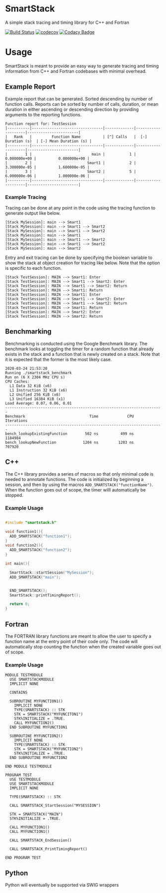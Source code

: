 # SmartStack
A simple stack tracing and timing library for C++ and Fortran

[![Build Status](https://travis-ci.com/zcobell/SmartStack.svg?branch=master)](https://travis-ci.com/zcobell/SmartStack)
[![codecov](https://codecov.io/gh/zcobell/SmartStack/branch/master/graph/badge.svg)](https://codecov.io/gh/zcobell/SmartStack)
[![Codacy Badge](https://api.codacy.com/project/badge/Grade/51020adea56f4c04876262d6ce1eb5bd)](https://www.codacy.com/manual/zachary.cobell/SmartStack?utm_source=github.com&amp;utm_medium=referral&amp;utm_content=zcobell/SmartStack&amp;utm_campaign=Badge_Grade)

# Usage
SmartStack is meant to provide an easy way to generate tracing and timing information from C++ and Fortran codebases with minimal overhead.

## Example Report
Example report that can be generated. Sorted descending by number of function calls. Reports can be sorted by number of calls, duration, or mean duration in either ascending or descending direction by providing arguments to the reporting functions. 
```
Function report for: TestSession
|----------|--------------------------------|-------------|--------------------|-----------------------|
|   Rank   |         Function Name          | [^] Calls   |  [-] Duration (s)  | [-] Mean Duration (s) |
|----------|--------------------------------|-------------|--------------------|-----------------------|
|        1 |                           main |           1 |       0.000000e+00 |          0.000000e+00 |
|        2 |                         Smart1 |           2 |       3.300000e-05 |          1.600000e-05 |
|        3 |                         Smart2 |           5 |       6.000000e-06 |          1.000000e-06 |
|----------|--------------------------------|-------------|--------------------|-----------------------|
```

### Example Tracing
Tracing can be done at any point in the code using the tracing function to generate output like below. 
```
[Stack MySession]: main --> Smart1
[Stack MySession]: main --> Smart1 --> Smart2
[Stack MySession]: main --> Smart1 --> Smart2
[Stack MySession]: main --> Smart1
[Stack MySession]: main --> Smart1 --> Smart2
[Stack MySession]: main --> Smart1 --> Smart2
[Stack MySession]: main --> Smart2
```
Entry and exit tracing can be done by specifying the boolean variable to show the stack at object creation for tracing like below. Note that the option is specific to each function.
```
[Stack TestSession]: MAIN --> Smart1: Enter
[Stack TestSession]: MAIN --> Smart1 --> Smart2: Enter
[Stack TestSession]: MAIN --> Smart1 --> Smart2: Return
[Stack TestSession]: MAIN --> Smart1: Return
[Stack TestSession]: MAIN --> Smart1: Enter
[Stack TestSession]: MAIN --> Smart1 --> Smart2: Enter
[Stack TestSession]: MAIN --> Smart1 --> Smart2: Return
[Stack TestSession]: MAIN --> Smart1: Return
[Stack TestSession]: MAIN --> Smart2: Enter
[Stack TestSession]: MAIN --> Smart2: Return
```

## Benchmarking
Benchmarking is conducted using the Google Benchmark library. The benchmark looks at toggling the timer for a random function that already exists in the stack and a function that is newly created on a stack. Note that it is expected that the former is the most likely case.
```
2020-03-24 21:53:20
Running ./smartstack_benchmark
Run on (6 X 2304 MHz CPU s)
CPU Caches:
  L1 Data 32 KiB (x6)
  L1 Instruction 32 KiB (x6)
  L2 Unified 256 KiB (x6)
  L3 Unified 16384 KiB (x1)
Load Average: 0.07, 0.06, 0.01
-----------------------------------------------------------------------
Benchmark                             Time             CPU   Iterations
-----------------------------------------------------------------------
bench_lookupExistingFunction        502 ns          499 ns      1184984
bench_lookupNewFunction            1204 ns         1203 ns       707920

```

## C++
The C++ library provides a series of macros so that only minimal code is needed to annotate functions. The code is initialized by beginning a session, and then by using the macros `ADD_SMARTSTACK("functionName")`. When the function goes out of scope, the timer willl automatically be stopped.

### Example Usage
```C++

#include "smartstack.h"

void function1(){
  ADD_SMARTSTACK("function1");
}
void function2(){
  ADD_SMARTSTACK("function2");
}

int main(){

  SmartStack::startSession("MySession");
  ADD_SMARTSTACK("main");


  END_SMARTSTACK();
  SmartStack::printTimingReport();

  return 0;
}

```

## Fortran
The FORTRAN library functions are meant to allow the user to specify a function name at the entry point of their code only. The code will automatically stop counting the function when the created variable goes out of scope.

### Example Usage

```Fortran
MODULE TESTMODULE
  USE SMARTSTACKMODULE
  IMPLICIT NONE

  CONTAINS

  SUBROUTINE MYFUNCTION1()
    IMPLICIT NONE
    TYPE(SMARTSTACK) :: STK
    STK = SMARTSTACK("MYFUNCITON1")
    STK%INITIALIZE = .TRUE.
    CALL MYFUNCTION2()
  END SUBROUTINE MYFUNCTION1

  SUBROUTINE MYFUNCTION2()
    IMPLICIT NONE
    TYPE(SMARTSTACK) :: STK
    STK = SMARTSTACK("MYFUNCTION2")
    STK%INITIALIZE = .TRUE.
  END SUBROUTINE MYFUNCTION2

END MODULE TESTMODULE

PROGRAM TEST
  USE TESTMODULE
  USE SMARTSTACKMODULE
  IMPLICIT NONE

  TYPE(SMARTSTACK) :: STK

  CALL SMARTSTACK_StartSession("MYSESSION")

  STK = SMARTSTACK("MAIN")
  STK%INITIALIZE = .TRUE.

  CALL MYFUNCTION1()
  CALL MYFUNCTION1()

  CALL SMARTSTACK_EndSession()

  CALL SMARTSTACK_PrintTimingReport()

END PROGRAM TEST

```

## Python
Python will eventually be supported via SWIG wrappers
